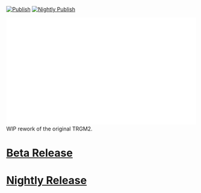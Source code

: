 [![Publish](https://github.com/theace0296/TRGM2.Malden/actions/workflows/publish.yml/badge.svg?branch=main)](https://github.com/theace0296/TRGM2.Malden/actions/workflows/publish.yml)  [![Nightly Publish](https://github.com/theace0296/TRGM2.Malden/actions/workflows/nightly.yml/badge.svg)](https://github.com/theace0296/TRGM2.Malden/actions/workflows/nightly.yml)

![TRGM Redux](TRGMReduxLogo.png)
WIP rework of the original TRGM2.

# [Beta Release](https://github.com/theace0296/TRGM2.Malden/releases/latest)
# [Nightly Release](https://github.com/theace0296/TRGM2.Malden/releases/tag/v3-nightly)
